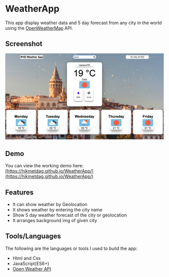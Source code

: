 # WeatherApp

This app display weather data and 5 day forecast from any city in the world using the [OpenWeatherMap](http://www.openweathermap.org/) API.

## Screenshot

![ScreenShot](/public/Screenshot%20.png)

## Demo

You can view the working demo here: [https://hikmetdag.github.io/WeatherApp/](https://hikmetdag.github.io/WeatherApp/)

## Features

- It can show weather by Geolocation
- It shows weather by entering the city name
- Show 5 day weather forecast of the city or geolocation
- It arranges background img of given city

## Tools/Languages

The following are the languages or tools I used to build the app:

- Html and Css
- JavaScript(ES6+)
- [Open Weather API](http://api.openweathermap.org)
